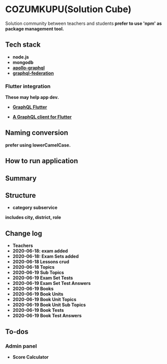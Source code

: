 # COZUMKUPU(Solution Cube)

Solution community between teachers and students<b/>
prefer to use 'npm' as package management tool.

## Tech stack

- node.js
- mongodb
- [apollo-graphql](https://www.apollographql.com/)
- [graphql-federation](https://www.apollographql.com/docs/apollo-server/federation/introduction/)

### Flutter integration

These may help app dev.
- [GraphQL Flutter](https://pub.dev/packages/graphql_flutter)

- [A GraphQL client for Flutter](https://github.com/zino-app/graphql-flutter)

## Naming conversion

prefer using <b>lowerCamelCase</b>.


## How to run application


## Summary


## Structure

- category subservice

 includes city, district, role

## Change log
- Teachers
- 2020-06-18: exam added
- 2020-06-18: Exam Sets added
- 2020-06-18 Lessons crud
- 2020-06-18 Topics
- 2020-06-19 Sub Topics
- 2020-06-19 Exam Set Tests
- 2020-06-19 Exam Set Test Answers
- 2020-06-19 Books
- 2020-06-19 Book Units
- 2020-06-19 Book Unit Topics
- 2020-06-19 Book Unit Sub Topics
- 2020-06-19 Book Tests
- 2020-06-19 Book Test Answers


## To-dos

### Admin panel



- Score Calculator

